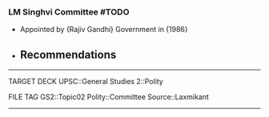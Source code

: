 ### LM Singhvi Committee  #TODO 

- Appointed by {Rajiv Gandhi} Government in {1986}
- Recommendations
	- 
---
TARGET DECK
UPSC::General Studies 2::Polity
<!--ID: 1606251805815-->

FILE TAG
GS2::Topic02 Polity::Committee Source::Laxmikant

---
